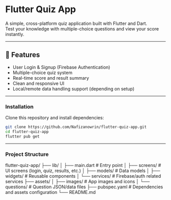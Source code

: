 # Flutter Quiz App

A simple, cross-platform quiz application built with Flutter and Dart.  
Test your knowledge with multiple-choice questions and view your score instantly.

---

## 🧩 Features

-  User Login & Signup (Firebase Authentication)
-  Multiple-choice quiz system
-  Real-time score and result summary
-  Clean and responsive UI
-  Local/remote data handling support (depending on setup)

---

### Installation

Clone this repository and install dependencies:

```bash
git clone https://github.com/Nafizanowrin/flutter-quiz-app.git
cd flutter-quiz-app
flutter pub get
```
---
### Project Structure
flutter-quiz-app/
├── lib/
│   ├── main.dart                # Entry point
│   ├── screens/                 # UI screens (login, quiz, results, etc.)
│   ├── models/                  # Data models
│   ├── widgets/                 # Reusable components
│   └── services/                # Firebase/auth related services
├── assets/
│   ├── images/                  # App images and icons
│   └── questions/               # Question JSON/data files
├── pubspec.yaml                 # Dependencies and assets configuration
└── README.md



